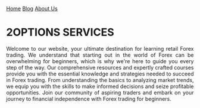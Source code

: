 


<html>
<head><meta charset="utf 1">
<title>2OPTIONS SERVICES</title>
<meta name="description" content="Unlock the world of Forex trading for beginners with our comprehensive learning platform. Master the art of retail Forex trading and seize financial opportunities. Start your journey today!">
<meta name="keywords" content="forex trading for beginners, forex trading, beginner's guide">
<style>

.tab-container { overflow: hidden; }

.tab { background-color: black;
      border: none;
       color: white;
      padding: 10px 20px;
       cursor: pointer;
       float: left;}

.tab:hover { background-color: black;}

.tab-content { display: none;
               padding: 20px;}

.tab-content.show { display: block;}

body { background-color: black;
        font-family: san-serif;
             margin: 50px;
              color: white; 
          font-size: 30px; 
           border: 5px solid white; 
            margin: 20px;
            padding: 20px;}
.justified-paragraphs { text-align: justify;
  }

img {  margin: 20px 20px;
             width: 300px;
          max-width: 90%;
        height: auto; }

h1 { font-size: 50px;}
</style>
</head>
<body>
<div class="tab-container">
  <a href="https://twooptionsservices.github.io/2options/" class="tab">Home</a>
     <a href="blog1.html" class="tab">Blog</a>
    <a href="about.html" class="tab">About Us</a>

</div>
<h1>2OPTIONS SERVICES</h1>
<p class="justified-paragraphs">Welcome to our website, your ultimate destination for learning retail Forex trading. We understand that starting out in the world of Forex can be overwhelming for beginners, which is why we're here to guide you every step of the way. Our comprehensive resources and expertly crafted courses provide you with the essential knowledge and strategies needed to succeed in Forex trading. From understanding the basics to analyzing market trends, we equip you with the skills to make informed decisions and seize profitable opportunities. Join our community of aspiring traders and embark on your journey to financial independence with Forex trading for beginners.</p>


</body>
</html>
